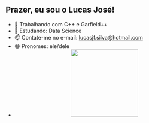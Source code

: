## Prazer, eu sou o Lucas José!

- 🔭 Trabalhando com C++ e Garfield++
- 🌱 Estudando: Data Science
- 📫 Contate-me no e-mail: lucasjf.silva@hotmail.com
- 😄 Pronomes: ele/dele
- <div align="center">
  <a href="https://github.com/lucasjsilva">
  <img height="180em" src="https://github-readme-stats.vercel.app/api/top-langs/?username=lucasjsilva&layout=compact&langs_count=7&theme=dark"/>
</div>
